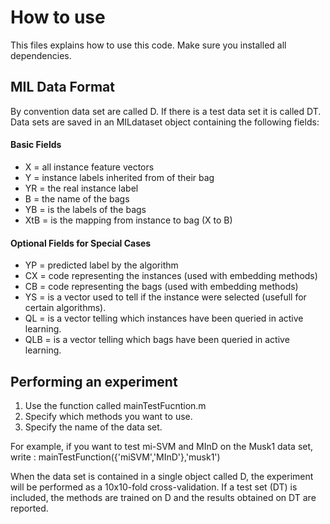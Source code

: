 # How to use #

This files explains how to use this code. Make sure you installed all dependencies.


## MIL Data Format ##
By convention data set are called D. If there is a test data set it is called DT.
Data sets are saved in an MILdataset object containing the following fields:

#### Basic Fields ####
* X = all instance feature vectors
* Y = instance labels inherited from of their bag
* YR = the real instance label
* B = the name of the bags
* YB = is the labels of the bags
* XtB = is the mapping from instance to bag (X to B)

#### Optional Fields for Special Cases ####
* YP = predicted label by the algorithm
* CX = code representing the instances (used with embedding methods)
* CB = code representing the bags (used with embedding methods)
* YS = is a vector used to tell if the instance were selected (usefull for certain algorithms).
* QL = is a vector telling which instances have been queried in active learning.
* QLB = is a vector telling which bags have been queried in active learning.

## Performing an experiment ##
1) Use the function called mainTestFucntion.m
2) Specify which methods you want to use.
3) Specify the name of the data set.

For example, if you want to test mi-SVM and MInD on the Musk1 data set, write :
mainTestFunction({'miSVM','MInD'},'musk1')

When the data set is contained in a single object called D, the experiment will be performed as a 10x10-fold cross-validation. If a test set (DT) is included, the methods are trained on D and the results obtained on DT are reported. 
